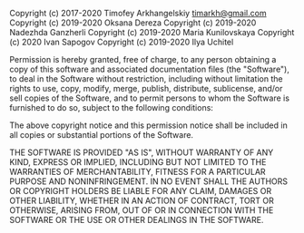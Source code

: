 Copyright (c) 2017-2020 Timofey Arkhangelskiy <timarkh@gmail.com>
Copyright (c) 2019-2020 Oksana Dereza
Copyright (c) 2019-2020 Nadezhda Ganzherli
Copyright (c) 2019-2020 Maria Kunilovskaya
Copyright (c) 2020 Ivan Sapogov
Copyright (c) 2019-2020 Ilya Uchitel

Permission is hereby granted, free of charge, to any person obtaining a copy
of this software and associated documentation files (the "Software"), to deal
in the Software without restriction, including without limitation the rights
to use, copy, modify, merge, publish, distribute, sublicense, and/or sell
copies of the Software, and to permit persons to whom the Software is
furnished to do so, subject to the following conditions:

The above copyright notice and this permission notice shall be included in all
copies or substantial portions of the Software.

THE SOFTWARE IS PROVIDED "AS IS", WITHOUT WARRANTY OF ANY KIND, EXPRESS OR
IMPLIED, INCLUDING BUT NOT LIMITED TO THE WARRANTIES OF MERCHANTABILITY,
FITNESS FOR A PARTICULAR PURPOSE AND NONINFRINGEMENT. IN NO EVENT SHALL THE
AUTHORS OR COPYRIGHT HOLDERS BE LIABLE FOR ANY CLAIM, DAMAGES OR OTHER
LIABILITY, WHETHER IN AN ACTION OF CONTRACT, TORT OR OTHERWISE, ARISING FROM,
OUT OF OR IN CONNECTION WITH THE SOFTWARE OR THE USE OR OTHER DEALINGS IN THE
SOFTWARE.